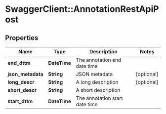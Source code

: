 # SwaggerClient::AnnotationRestApiPost

## Properties
Name | Type | Description | Notes
------------ | ------------- | ------------- | -------------
**end_dttm** | **DateTime** | The annotation end date time | 
**json_metadata** | **String** | JSON metadata | [optional] 
**long_descr** | **String** | A long description | [optional] 
**short_descr** | **String** | A short description | 
**start_dttm** | **DateTime** | The annotation start date time | 

